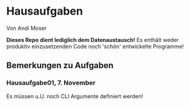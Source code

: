 # Hausaufgaben

Von Andi Moser

**Dieses Repo dient lediglich dem Datenaustausch!** Es enthält weder produktiv einzusetzenden Code noch 'schön' entwickelte Programme!

## Bemerkungen zu Aufgaben

### Hausaufgabe01, 7. November

Es müssen u.U. noch CLI Argumente definiert werden!